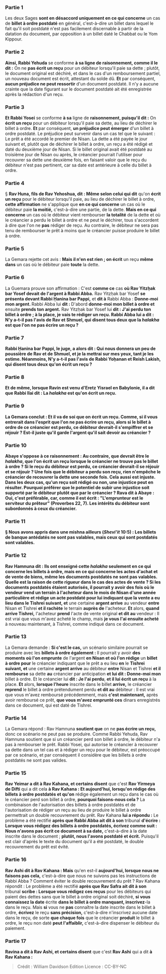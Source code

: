 
### Partie 1
Les deux Sages <b>sont en désaccord uniquement en ce qui concerne</b> un cas de <b>billet à ordre postdaté</b> en général,</b> c'est-à-dire un billet dans lequel le fait qu'il soit postdaté n'est pas facilement discernable à partir de la datation du document, par opposition à un billet daté le Chabbat ou le Yom Kippour.

### Partie 2
<b>Ainsi, Rabbi Yehuda</b> se conforme <b>à sa ligne de <b>raisonnement</b>, comme il le dit :</b> On ne <b>pas écrit un reçu</b> pour un débiteur lorsqu'il paie sa dette ; plutôt, le document original est déchiré, et dans le cas d'un remboursement partiel, un nouveau document est écrit, attestant du solde dû. <b>Et</b> par conséquent, <b>aucun préjudice ne peut ressortir</b> d'un document postdaté. Il n'y a aucune crainte que la date figurant sur le document postdaté ait été enregistrée après la rédaction d'un reçu.

### Partie 3
<b>Et Rabbi Yosei</b> se conforme <b>à sa</b> ligne de <b>raisonnement, puisqu'il dit :</b> On <b>écrit un reçu</b> pour un débiteur lorsqu'il paie sa dette, au lieu de déchirer le billet à ordre. <b>Et</b> par conséquent, <b>un préjudice peut émerger</b> d'un billet à ordre postdaté. Le préjudice peut survenir dans un cas tel que le suivant : Le prêt a été accordé le premier de Nisan. La dette a été payée le jour suivant et, plutôt que de déchirer le billet à ordre, un reçu a été rédigé et daté du deuxième jour de Nisan. Si le billet original avait été postdaté au troisième jour de Nisan ou après, le créancier pourrait l'utiliser pour recouvrer sa dette une deuxième fois, en faisant valoir que le reçu du débiteur n'est pas pertinent, car sa date est antérieure à celle du billet à ordre.

### Partie 4
§ <b>Rav Huna, fils de Rav Yehoshua, dit : Même selon celui qui dit</b> qu'on <b>écrit un reçu</b> pour le débiteur lorsqu'il paie, au lieu de déchirer le billet à ordre, <b>cette affirmation</b> ne s'applique que <b>en ce qui concerne</b> un cas où le débiteur paie <b>la moitié,</b> c'est-à-dire une partie, de la dette. <b>Mais en ce qui concerne</b> un cas où le débiteur vient rembourser <b>la totalité</b> de la dette et où le créancier a perdu le billet à ordre et ne peut le déchirer, tous s'accordent à dire que l'on ne <b>pas</b> rédiger de reçu. Au contraire, le débiteur ne sera pas tenu de rembourser le prêt à moins que le créancier puisse produire le billet à ordre.

### Partie 5
La Gemara rejette cet avis : <b>Mais il n'en est rien ; on écrit</b> un reçu <b>même dans</b> un cas où le débiteur paie <b>toute</b> la dette.

### Partie 6
La Guemara prouve son affirmation : C'est <b>comme ce</b> cas <b>où Rav Yitzḥak bar Yosef devait de l'argent à Rabbi Abba.</b> Rav Yitzḥak bar Yosef <b>se présenta devant Rabbi Ḥanina bar Pappi,</b> et <b>dit à</b> Rabbi Abba : <b>Donne-moi mon argent. </b> Rabbi Abba lui <b>dit : </b> D'abord <b>donne-moi mon <b>billet à ordre</b> et</b> ensuite <b>prends ton argent.</b> Rav Yitzḥak bar Yosef lui <b>dit : J'ai perdu ton <b>billet à ordre</b> ; à la place, <b>je vais te rédiger un reçu.</b> Rabbi Abba <b>lui a dit : N'y a-t-il pas</b> l'avis de <b>Rav et Shmuel, qui disent tous deux</b> que la <i>halakha</i> est que l'on ne <b>pas écrire un reçu ?</b>

### Partie 7
Rabbi Ḥanina bar Pappi, le juge, a alors <b>dit : Qui nous donnera</b> un peu de <b>poussière de Rav et de Shmuel,</b> et <b>je la mettrai sur mes yeux,</b> tant je les estime. Néanmoins, <b>N'y a-t-il pas</b> l'avis de <b>Rabbi Yoḥanan et Reish Lakish, qui disent tous deux</b> qu'on <b>écrit un reçu ?</b>

### Partie 8
<b>Et de même, lorsque Ravin est venu</b> d'Eretz Yisrael en Babylonie, il a dit que <b>Rabbi Ilai dit :</b> La <i>halakha</i> est qu'on <b>écrit un reçu.</b>

### Partie 9
La Gemara conclut : <b>Et il va de soi que</b> on <b>écrit un reçu. Comme, si</b> il vous <b>entrerait dans l'esprit que</b> l'on ne <b>pas écrire un reçu,</b> alors <b>si le <b>billet à ordre</b> de ce</b> créancier <b>est perdu, ce</b> débiteur devrait-il <b>s'empiffrer et se réjouir ?</b> Est-il juste qu'il garde l'argent qu'il sait devoir au créancier ?

### Partie 10
<b>Abaye s'oppose à ce</b> raisonnement : <b>Au contraire, que</b> devrait être le <i>halakha</i>, que l'on <b>écrit un reçu</b> lorsque le créancier ne trouve pas le billet à ordre ? Si <b>le reçu du</b> débiteur <b>est perdu, ce</b> créancier devrait-il <b>se réjouir et se réjouir ?</b> Une fois que le débiteur a perdu son reçu, rien n'empêche le créancier de recouvrer la dette une seconde fois. Cela aussi est injuste. Dans les deux cas, qu'un reçu soit rédigé ou non, une injustice peut en résulter. Pourquoi préférer que le potentiel de subir une injustice soit supporté par le débiteur plutôt que par le créancier ? <b>Rava dit à</b> Abaye : <b>Oui,</b> c'est préférable, car, comme il est écrit : <b>"L'emprunteur est le serviteur du prêteur"</b> (Proverbes 22, 7). Les intérêts du débiteur sont subordonnés à ceux du créancier.

### Partie 11
§ <b>Nous avons appris</b> dans une mishna <b>ailleurs</b> (<i>Shevi'it</i> 10:5) : <b>Les billets de banque antédatés ne sont pas valables, mais</b> ceux <b>qui sont postdatés sont valables.</b>

### Partie 12
<b>Rav Hamnuna dit : Ils ont enseigné</b> cette <i>halakha</i> <b>seulement</b> en ce qui concerne les <b>billets à ordre, mais</b> en ce qui concerne les <b>actes d'achat et de vente</b> de biens, <b>même les documents postdatés</b> <b>ne sont pas valables. Quelle est la raison</b> de cette rigueur dans le cas des actes de vente ? Si les documents postdatés étaient autorisés, il pourrait y avoir <b>des fois où</b> le vendeur <b>vend un terrain à</b> l'acheteur <b>dans</b> le mois de <b>Nisan</b> d'une année particulière <b>et rédige</b> un acte postdaté <b>pour lui</b> indiquant que la vente a eu lieu <b>dans</b> le <b>Tishrei</b> suivant, et</b> une certaine <b>argent arrive</b> au vendeur <b>entre</b> Nisan et Tishrei <b>et il rachète</b> le terrain <b>auprès de</b> l'acheteur. <b>Et</b> alors, <b>quand arrive Tishrei,</b> l'acheteur <b>prend</b> l'acte de vente original <b>et dit au</b> vendeur : Il est vrai que vous m'avez acheté le champ, mais <b>je vous l'ai ensuite acheté</b> à nouveau maintenant, à Tishrei, comme indiqué dans ce document.

### Partie 13
La Gemara demande : <b>Si c'est le cas,</b> un scénario similaire pourrait se produire avec les <b>billets à ordre également : </b> Il pourrait y avoir <b>des moments où l'on emprunte</b> de l'argent <b>en Nisan et où l'on rédige</b> un <b>billet à ordre pour</b> le créancier indiquant que le prêt a eu lieu <b>en</b> le <b>Tishrei suivant, et</b> une certaine <b>argent arrive</b> au débiteur <b>entre</b> Nisan et Tishrei <b>et il rembourse</b> sa dette <b>au</b> créancier par anticipation <b>et lui dit : Donne-moi mon</b> billet à ordre. Et</b> le créancier lui <b>dit : Je l'ai perdu</b>, <b>et il lui écrit un reçu</b> à la place. <b>Et</b> alors, <b>lorsque l'heure</b> inscrite dans le billet <b>arrive,</b> le créancier <b>reprend</b> le billet à ordre prétendument perdu <b>et dit au</b> débiteur : Il est vrai que vous m'avez remboursé précédemment, mais <b>c'est maintenant,</b> après avoir remboursé ce prêt, <b>que vous m'avez emprunté ces</b> dinars enregistrés dans ce document, qui est daté de Tishrei.

### Partie 14
La Gemara répond : Rav Hamnuna <b>soutient que</b> on ne <b>pas écrire un reçu,</b> donc ce scénario ne peut pas se produire. Comme Rabbi Yehuda, Rav Hamnuna soutient que si un créancier perd son billet à ordre, le débiteur n'a pas à rembourser le prêt. Rabbi Yosei, qui autorise le créancier à recouvrer sa dette dans un tel cas et à rédiger un reçu pour le débiteur, est préoccupé par ce scénario, et par conséquent il considère que les billets à ordre postdatés ne sont pas valides.

### Partie 15
<b>Rav Yeimar a dit à Rav Kahana, et certains disent</b> que c'est <b>Rav Yirmeya de Difti</b> qui a dit cela <b>à Rav Kahana : Et aujourd'hui, lorsqu'on rédige des billets à ordre <b>postdatés</b> et qu'on</b> rédige également un reçu</b> dans le cas où le créancier perd son billet à ordre, <b>pourquoi faisons-nous cela ?</b> La combinaison de l'autorisation des billets à ordre postdatés et de l'autorisation de rédiger un reçu au lieu de produire le billet à ordre permettrait un double recouvrement du prêt. Rav Kahana <b>lui a répondu :</b> Le problème a été rectifié <b>après que Rabbi Abba ait dit à son</b> tribunal <b>d'écrire : Lorsque vous rédigez des billets à ordre <b>postdatés</b>, écrivez comme suit : Nous n'avons pas écrit ce document à sa date,</b> c'est-à-dire à la date inscrite dans le document ; <b>plutôt, nous l'avons postdaté et écrit.</b> Puisqu'il est clair d'après le texte du document qu'il a été postdaté, le double recouvrement du prêt est évité.

### Partie 16
<b>Rav Ashi dit à Rav Kahana : Mais</b> qu'en est-il <b>aujourd'hui, lorsque nous ne faisons pas cela,</b> c'est-à-dire que nous ne suivons pas les instructions de Rabbi Abba ? Comment éviter le double recouvrement du prêt ? Rav Kahana répondit : Le problème a été rectifié <b>après que Rav Safra ait dit à son</b> tribunal <b>scribe : Lorsque vous rédigez ces reçus</b> pour les débiteurs qui paient des dettes sans que le billet à ordre original soit déchiré, <b>si vous connaissez la date</b> écrite <b>dans le <b>billet à ordre</b> manquant, inscrivez</b>-la dans le reçu. Mais <b>si</b> vous ne <b>pas</b> connaître la date inscrite dans le billet à ordre, <b>écrivez</b> le reçu <b>sans précision,</b> c'est-à-dire n'inscrivez aucune date dans le reçu, de sorte <b>que chaque fois</b> que le créancier <b>produit</b> le billet à ordre, le reçu non daté <b>peut l'affaiblir,</b> c'est-à-dire dispenser le débiteur du paiement.

### Partie 17
<b>Ravina a dit à Rav Ashi, et certains disent</b> que c'est <b>Rav Ashi</b> qui a dit <b>à Rav Kahana :</b>

>Crédit : William Davidson Edition
>Licence : CC-BY-NC